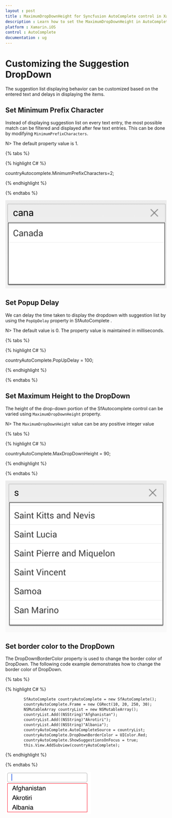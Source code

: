 ```yaml
---
layout : post
title : MaximumDropDownHeight for Syncfusion AutoComplete control in Xamarin.iOS
description : Learn how to set the MaximumDropDownHeight in AutoComplete 
platform : Xamarin.iOS
control : AutoComplete
documentation : ug
---
```


# Customizing the Suggestion DropDown

The suggestion list displaying behavior can be customized based on the entered text and delays in displaying the items.

## Set Minimum Prefix Character

Instead of displaying suggestion list on every text entry, the most possible match can be filtered and displayed after few text entries. This can be done by modifying `MinimumPrefixCharacters`.

N> The default property value is 1.

{% tabs %}

{% highlight C# %}

countryAutocomplete.MinimumPrefixCharacters=2;

{% endhighlight %}

{% endtabs %}

![](images/minimumprefixcharacter.png)


## Set Popup Delay

We can delay the time taken to display the dropdown with suggestion list by using the `PopUpDelay` property in SfAutoComplete .

N> The default value is 0. The property value is maintained in milliseconds.

{% tabs %}

{% highlight C# %}

countryAutoComplete.PopUpDelay = 100;

{% endhighlight %}

{% endtabs %}


## Set Maximum Height to the DropDown

The height of the drop-down portion of the SfAutocomplete control can be varied using `MaximumDropDownHeight` property. 

N> The `MaximumDropDownHeight` value can be any positive integer value

{% tabs %}

{% highlight C# %}

countryAutoComplete.MaxDropDownHeight = 90;

{% endhighlight %}

{% endtabs %}

![](images/maximumdropdownheight.png)

## Set border color to the DropDown

The DropDownBorderColor property is used to change the border color of DropDown. The following code example demonstrates how to change the border color of DropDown.

{% tabs %}

{% highlight C# %}

            SfAutoComplete countryAutoComplete = new SfAutoComplete();
            countryAutoComplete.Frame = new CGRect(10, 20, 250, 30);
            NSMutableArray countryList = new NSMutableArray();
            countryList.Add((NSString)"Afghanistan");
            countryList.Add((NSString)"Akrotiri");
            countryList.Add((NSString)"Albania");
            countryAutoComplete.AutoCompleteSource = countryList;
            countryAutoComplete.DropDownBorderColor = UIColor.Red;
            countryAutoComplete.ShowSuggestionsOnFocus = true;
            this.View.AddSubview(countryAutoComplete);

{% endhighlight %}

{% endtabs %}

![](images/drop-down-border-color.png)
